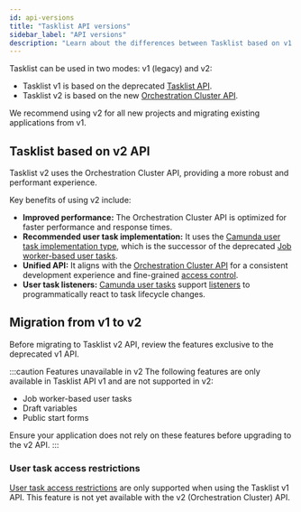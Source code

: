 ```yaml
---
id: api-versions
title: "Tasklist API versions"
sidebar_label: "API versions"
description: "Learn about the differences between Tasklist based on v1 and v2 API, and how to migrate."
---
```


Tasklist can be used in two modes: v1 (legacy) and v2:

- Tasklist v1 is based on the deprecated [Tasklist API](../../apis-tools/tasklist-api-rest/tasklist-api-rest-overview.md).
- Tasklist v2 is based on the new [Orchestration Cluster API](../../apis-tools/orchestration-cluster-api-rest/orchestration-cluster-api-rest-overview.md).

We recommend using v2 for all new projects and migrating existing applications from v1.

## Tasklist based on v2 API

Tasklist v2 uses the Orchestration Cluster API, providing a more robust and performant experience.

Key benefits of using v2 include:

- **Improved performance:** The Orchestration Cluster API is optimized for faster performance and response times.
- **Recommended user task implementation:** It uses the [Camunda user task implementation type](../modeler/bpmn/user-tasks/user-tasks.md#camunda-user-tasks), which is the successor of the deprecated [Job
  worker-based user tasks](components/modeler/bpmn/user-tasks/user-tasks.md#job-worker-implementation).
- **Unified API:** It aligns with the [Orchestration Cluster API](../../apis-tools/orchestration-cluster-api-rest/orchestration-cluster-api-rest-overview.md) for a consistent development experience and fine-grained [access control](../concepts/access-control/access-control-overview.md).
- **User task listeners:** [Camunda user tasks](../modeler/bpmn/user-tasks/user-tasks.md#camunda-user-tasks) support [listeners](components/concepts/user-task-listeners.md) to programmatically react to task lifecycle changes.

## Migration from v1 to v2

Before migrating to Tasklist v2 API, review the features exclusive to the deprecated v1 API.

:::caution Features unavailable in v2
The following features are only available in Tasklist API v1 and are not supported in v2:

- Job worker-based user tasks
- Draft variables
- Public start forms

Ensure your application does not rely on these features before upgrading to the v2 API.
:::

### User task access restrictions

[User task access restrictions](./user-task-access-restrictions.md) are only supported when using the Tasklist v1 API. This feature is not yet available with the v2 (Orchestration Cluster) API.
